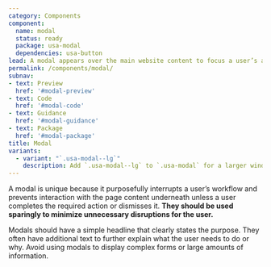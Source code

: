 ```yaml
---
category: Components
component:
  name: modal
  status: ready
  package: usa-modal
  dependencies: usa-button
lead: A modal appears over the main website content to focus a user’s attention on critical information or a specific task while disabling the content underneath it.
permalink: /components/modal/
subnav:
- text: Preview
  href: '#modal-preview'
- text: Code
  href: '#modal-code'
- text: Guidance
  href: '#modal-guidance'
- text: Package
  href: '#modal-package'
title: Modal
variants:
  - variant: "`.usa-modal--lg`"
    description: Add `.usa-modal--lg` to `.usa-modal` for a larger window and larger heading size on wider screens
---
```

A modal is unique because it purposefully interrupts a user’s workflow and prevents interaction with the page content underneath unless a user completes the required action or dismisses it. **They should be used sparingly to minimize unnecessary disruptions for the user.**

Modals should have a simple headline that clearly states the purpose. They often have additional text to further explain what the user needs to do or why. Avoid using modals to display complex forms or large amounts of information.
